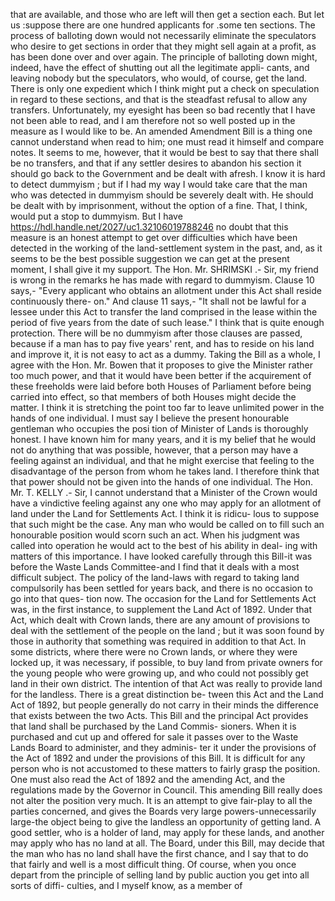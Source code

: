 that are available, and those who are left will then get a section each. But let us :suppose there are one hundred applicants for .some ten sections. The process of balloting down would not necessarily eliminate the speculators who desire to get sections in order that they might sell again at a profit, as has been done over and over again. The principle of balloting down might, indeed, have the effect of shutting out all the legitimate appli- cants, and leaving nobody but the speculators, who would, of course, get the land. There is only one expedient which I think might put a check on speculation in regard to these sections, and that is the steadfast refusal to allow any transfers. Unfortunately, my eyesight has been so bad recently that I have not been able to read, and I am therefore not so well posted up in the measure as I would like to be. An amended Amendment Bill is a thing one cannot understand when read to him; one must read it himself and compare notes. It seems to me, however, that it would be best to say that there shall be no transfers, and that if any settler desires to abandon his section it should go back to the Government and be dealt with afresh. I know it is hard to detect dummyism ; but if I had my way I would take care that the man who was detected in dummyism should be severely dealt with. He should be dealt with by imprisonment, without the option of a fine. That, I think, would put a stop to dummyism. But I have https://hdl.handle.net/2027/uc1.32106019788246 no doubt that this measure is an honest attempt to get over difficulties which have been detected in the working of the land-settlement system in the past, and, as it seems to be the best possible suggestion we can get at the present moment, I shall give it my support. The Hon. Mr. SHRIMSKI .- Sir, my friend is wrong in the remarks he has made with regard to dummyism. Clause 10 says,- "Every applicant who obtains an allotment under this Act shall reside continuously there- on." And clause 11 says,- "It shall not be lawful for a lessee under this Act to transfer the land comprised in the lease within the period of five years from the date of such lease." I think that is quite enough protection. There will be no dummyism after those clauses are passed, because if a man has to pay five years' rent, and has to reside on his land and improve it, it is not easy to act as a dummy. Taking the Bill as a whole, I agree with the Hon. Mr. Bowen that it proposes to give the Minister rather too much power, and that it would have been better if the acquirement of these freeholds were laid before both Houses of Parliament before being carried into effect, so that members of both Houses might decide the matter. I think it is stretching the point too far to leave unlimited power in the hands of one individual. I must say I believe the present honourable gentleman who occupies the posi tion of Minister of Lands is thoroughly honest. I have known him for many years, and it is my belief that he would not do anything that was possible, however, that a person may have a feeling against an individual, and that he might exercise that feeling to the disadvantage of the person from whom he takes land. I therefore think that that power should not be given into the hands of one individual. The Hon. Mr. T. KELLY .- Sir, I cannot understand that a Minister of the Crown would have a vindictive feeling against any one who may apply for an allotment of land under the Land for Settlements Act. I think it is ridicu- lous to suppose that such might be the case. Any man who would be called on to fill such an honourable position would scorn such an act. When his judgment was called into operation he would act to the best of his ability in deal- ing with matters of this importance. I have looked carefully through this Bill-it was before the Waste Lands Committee-and I find that it deals with a most difficult subject. The policy of the land-laws with regard to taking land compulsorily has been settled for years back, and there is no occasion to go into that ques- tion now. The occasion for the Land for Settlements Act was, in the first instance, to supplement the Land Act of 1892. Under that Act, which dealt with Crown lands, there are any amount of provisions to deal with the settlement of the people on the land ; but it was soon found by those in authority that something was required in addition to that Act. In some districts, where there were no Crown lands, or where they were locked up, it was necessary, if possible, to buy land from private owners for the young people who were growing up, and who could not possibly get land in their own district. The intention of that Act was really to provide land for the landless. There is a great distinction be- tween this Act and the Land Act of 1892, but people generally do not carry in their minds the difference that exists between the two Acts. This Bill and the principal Act provides that land shall be purchased by the Land Commis- sioners. When it is purchased and cut up and offered for sale it passes over to the Waste Lands Board to administer, and they adminis- ter it under the provisions of the Act of 1892 and under the provisions of this Bill. It is difficult for any person who is not accustomed to these matters to fairly grasp the position. One must also read the Act of 1892 and the amending Act, and the regulations made by the Governor in Council. This amending Bill really does not alter the position very much. It is an attempt to give fair-play to all the parties concerned, and gives the Boards very large powers-unnecessarily large-the object being to give the landless an opportunity of getting land. A good settler, who is a holder of land, may apply for these lands, and another may apply who has no land at all. The Board, under this Bill, may decide that the man who has no land shall have the first chance, and I say that to do that fairly and well is a most difficult thing. Of course, when you once depart from the principle of selling land by public auction you get into all sorts of diffi- culties, and I myself know, as a member of 